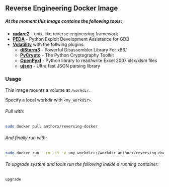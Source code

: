 ## Reverse Engineering Docker Image

##### At the moment this image contains the following tools:
+ __[radare2](https://github.com/radare/radare2)__ - unix-like reverse engineering framework
+ __[PEDA](https://github.com/longld/peda)__ - Python Exploit Development Assistance for GDB
+ __[Volatility](https://github.com/volatilityfoundation/volatility)__ with the follwing plugins:
  + __[diStorm3](https://github.com/gdabah/distorm)__ - Powerful Disassembler Library For x86/
  + __[PyCrypto](https://github.com/dlitz/pycrypto)__ - The Python Cryptography Toolkit
  + __[OpenPyxl](https://pypi.python.org/pypi/openpyxlhttps://pypi.python.org/pypi/openpyxl)__ - Python library to read/write Excel 2007 xlsx/xlsm files
  + __[ujson](https://pypi.python.org/pypi/ujson)__ - Ultra fast JSON parsing library

### Usage
This image mounts a volume at `/workdir`.

Specify a local workdir with `<my_workdir>`.

###### Pull with:

```bash
sudo docker pull anthorx/reversing-docker
```

###### And finally run with:
```bash
sudo docker run --rm -it -v <my_workdir>:/workdir anthorx/reversing-docker
```

###### To upgrade system and tools run the following inside a running container:
```bash
upgrade
```
